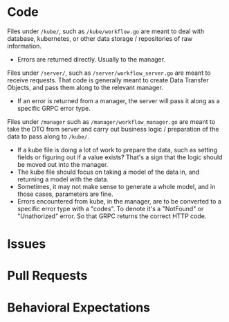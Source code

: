 # Code
Files under `/kube/`, such as `/kube/workflow.go` are meant to deal with database, kubernetes,
or other data storage / repositories of raw information.
- Errors are returned directly. Usually to the manager.

Files under `/server/`, such as `/server/workflow_server.go` are meant to receive requests.
That code is generally meant to create Data Transfer Objects, and pass them along to
the relevant manager.
- If an error is returned from a manager, the server will pass it along as a specific GRPC error
type.

Files under `/manager` such as `/manager/workflow_manager.go` are meant to take the DTO
from server and carry out business logic / preparation of the data to pass along
to `/kube/`.
- If a kube file is doing a lot of work to prepare the data, such as setting fields
or figuring out if a value exists? That's a sign that the logic should be moved out
into the manager.
- The kube file should focus on taking a model of the data in, and returning a model with
the data.
- Sometimes, it may not make sense to generate a whole model, and in those cases, parameters
are fine.
- Errors encountered from kube, in the manager, are to be converted to a specific
error type with a "codes". To denote it's a "NotFound" or "Unathorized" error.
So that GRPC returns the correct HTTP code.

# Issues

# Pull Requests

# Behavioral Expectations

